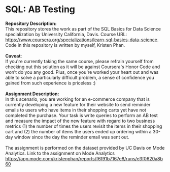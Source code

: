 # SQL: AB Testing

__Repository Description:__
<br/>
This repository stores the work as part of the SQL Basics for Data Science specialization by University California, Davis. Course URL: https://www.coursera.org/specializations/learn-sql-basics-data-science. Code in this repository is written by myself, Kristen Phan.
<br/>
<br/>
__Caveat__: 
<br/>
If you're currently taking the same course, please refrain yourself from checking out this solution as it will be against Coursera's Honor Code and won’t do you any good. Plus, once you're worked your heart out and was able to solve a particularly difficult problem, a sense of confidence you gained from such experience is priceless :)
<br/>
<br/>
__Assignment Description:__
<br/>
In this scenario, you are working for an e-commerce company that is currently developing a new feature for their website to send reminder emails to users who have items in their shopping carts yet have not completed the purchase. Your task is write queries to perform an AB test and measure the impact of the new feature with regard to two business metrics (1) the number of times the users revisit the items in their shopping cart and (2) the number of items the users ended up ordering within a 30-day window since the day the reminder email was sent out. 
<br/>
<br/>
The assignment is performed on the dataset provided by UC Davis on Mode Analytics. Link to the assignment on Mode Analytics
https://app.mode.com/kristenphan/reports/f6f91b7167e8/runs/e3f0620a8b60
